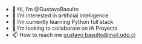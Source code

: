 - 👋 Hi, I’m @GustavoBasulto
- 👀 I’m interested in artificial intelligence
- 🌱 I’m currently learning Python full stack
- 💞️ I’m looking to collaborate on IA Proyects
- 📫 How to reach me gustavo.basulto@mail.udp.cl

<!---
GustavoBasulto/GustavoBasulto is a ✨ special ✨ repository because its `README.md` (this file) appears on your GitHub profile.
You can click the Preview link to take a look at your changes.
--->
